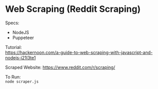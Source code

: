 # Web Scraping (Reddit Scraping)

Specs:
- NodeJS
- Puppeteer

Tutorial:          
https://hackernoon.com/a-guide-to-web-scraping-with-javascript-and-nodejs-i21l3te1

Scraped Website:
https://www.reddit.com/r/scraping/

To Run:        
```node scraper.js```